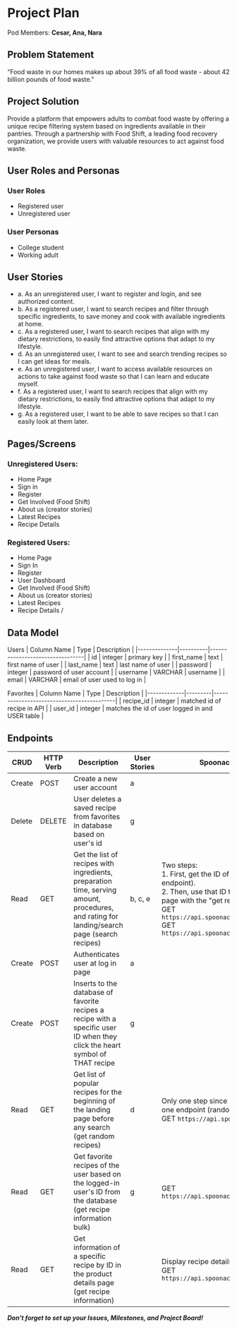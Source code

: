 # Project Plan

Pod Members: **Cesar, Ana, Nara**

## Problem Statement

 “Food waste in our homes makes up about 39% of all food waste - about 42 billion pounds of food waste.”
 
## Project Solution

Provide a  platform that empowers adults to combat food waste by offering a unique recipe filtering system based on ingredients available in their pantries. Through a partnership with Food Shift, a leading food recovery organization, we provide users with valuable resources to act against food waste.


## User Roles and Personas

### User Roles
- Registered user
- Unregistered user

### User Personas
- College student
- Working adult

## User Stories

-  a. As an unregistered user, I want to register and login, and see authorized content.
-  b. As a registered user, I want to search recipes and filter through specific ingredients, to save money and cook with available ingredients at home.
-  c. As a registered user, I want to search recipes that align with my dietary restrictions, to easily find attractive options that adapt to my lifestyle.
-  d. As an unregistered user, I want to see and search trending recipes so I can get ideas for meals.
-  e. As an unregistered user, I want to access available resources on actions to take against food waste so that I can learn and educate myself.
-  f. As a registered user, I want to search recipes that align with my dietary restrictions, to easily find attractive options that adapt to my lifestyle.
-  g. As a registered user, I want to be able to save recipes so that I can easily look at them later.

## Pages/Screens

### Unregistered Users:
- Home Page
- Sign in
- Register
- Get Involved (Food Shift)
- About us (creator stories)
- Latest Recipes
- Recipe Details 

### Registered Users:
- Home Page
- Sign In
- Register
- User Dashboard
- Get Involved (Food Shift)
- About us (creator stories)
- Latest Recipes
- Recipe Details /


## Data Model

Users
| Column Name  | Type     | Description                     |
|--------------|----------|---------------------------------|
| id           | integer  | primary key                     |
| first_name   | text     | first name of user              |
| last_name    | text     | last name of user               |
| password     | integer  | password of user account        |
| username     | VARCHAR  | username                        |
| email        | VARCHAR  | email of user used to log in    |

Favorites
| Column Name | Type    | Description                               |
|-------------|---------|-------------------------------------------|
| recipe_id   | integer | matched id of recipe in API                |
| user_id     | integer | matches the id of user logged in and USER table |





## Endpoints

| CRUD   | HTTP Verb | Description                                                         | User Stories  | Spoonacular API Documentation                                                    |
|--------|-----------|---------------------------------------------------------------------|---------------|----------------------------------------------------------------------------------|
| Create | POST      | Create a new user account                                           | a             |                                                                                  |
| Delete | DELETE    | User deletes a saved recipe from favorites in database based on user's id | g           |                                                                                  |
| Read   | GET       | Get the list of recipes with ingredients, preparation time, serving amount, procedures, and rating for landing/search page (search recipes) | b, c, e | Two steps:<br>1. First, get the ID of searched recipes (search recipes endpoint).<br>2. Then, use that ID to display the cards on the landing page with the "get recipe information bulk" endpoint.<br>GET `https://api.spoonacular.com/recipes/complexSearch`<br>GET `https://api.spoonacular.com/recipes/informationBulk` |
| Create | POST      | Authenticates user at log in page                                  | a             |                                                                                  |
| Create | POST      | Inserts to the database of favorite recipes a recipe with a specific user ID when they click the heart symbol of THAT recipe | g |                                                                                  |
| Read   | GET       | Get list of popular recipes for the beginning of the landing page before any search (get random recipes) | d | Only one step since information comes directly from one endpoint (random).<br>GET `https://api.spoonacular.com/recipes/random` |
| Read   | GET       | Get favorite recipes of the user based on the logged-in user's ID from the database (get recipe information bulk) | g | GET `https://api.spoonacular.com/recipes/informationBulk` |
| Read   | GET       | Get information of a specific recipe by ID in the product details page (get recipe information) |               | Display recipe details page<br>GET `https://api.spoonacular.com/recipes/{id}/information` |

***Don't forget to set up your Issues, Milestones, and Project Board!***
